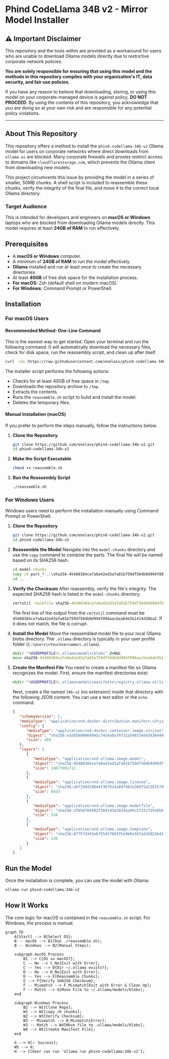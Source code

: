 # Phind CodeLlama 34B v2 - Mirror Model Installer

## ⚠️ Important Disclaimer

This repository and the tools within are provided as a workaround for users who are unable to download Ollama models directly due to restrictive corporate network policies. 

**You are solely responsible for ensuring that using this model and the methods in this repository complies with your organization's IT, data security, and fair use policies.** 

If you have any reason to believe that downloading, storing, or using this model on your corporate-managed device is against policy, **DO NOT PROCEED**. By using the contents of this repository, you acknowledge that you are doing so at your own risk and are responsible for any potential policy violations.

---

## About This Repository

This repository offers a method to install the `phind-codellama-34b-v2` Ollama model for users on corporate networks where direct downloads from `ollama.ai` are blocked. Many corporate firewalls and proxies restrict access to domains like `cloudflarestorage.com`, which prevents the Ollama client from downloading new models.

This project circumvents this issue by providing the model in a series of smaller, 50MB chunks. A shell script is included to reassemble these chunks, verify the integrity of the final file, and move it to the correct local Ollama directory.

### Target Audience

This is intended for developers and engineers on **macOS or Windows** laptops who are blocked from downloading Ollama models directly. This model requires at least **24GB of RAM** to run effectively.

## Prerequisites

- A **macOS or Windows** computer.
- A minimum of **24GB of RAM** to run the model effectively.
- **Ollama** installed and run at least once to create the necessary directories.
- At least **40GB** of free disk space for the installation process.
- **For macOS:** Zsh (default shell on modern macOS).
- **For Windows:** Command Prompt or PowerShell.

## Installation

### For macOS Users

#### Recommended Method: One-Line Command

This is the easiest way to get started. Open your terminal and run the following command. It will automatically download the necessary files, check for disk space, run the reassembly script, and clean up after itself.

```sh
curl -sSL https://raw.githubusercontent.com/enelass/phind-codellama-34b-v2/main/install.sh | zsh
```

The installer script performs the following actions:
- Checks for at least 40GB of free space in `/tmp`.
- Downloads the repository archive to `/tmp`.
- Extracts the contents.
- Runs the `reassemble.sh` script to build and install the model.
- Deletes the temporary files.

#### Manual Installation (macOS)

If you prefer to perform the steps manually, follow the instructions below.

1.  **Clone the Repository**
    ```sh
    git clone https://github.com/enelass/phind-codellama-34b-v2.git
    cd phind-codellama-34b-v2
    ```

2.  **Make the Script Executable**
    ```sh
    chmod +x reassemble.sh
    ```

3.  **Run the Reassembly Script**
    ```sh
    ./reassemble.sh
    ```

### For Windows Users

Windows users need to perform the installation manually using Command Prompt or PowerShell.

1.  **Clone the Repository**
    ```sh
    git clone https://github.com/enelass/phind-codellama-34b-v2.git
    cd phind-codellama-34b-v2
    ```

2.  **Reassemble the Model**
    Navigate into the `model-chunks` directory and use the `copy` command to combine the parts. The final file will be named based on its SHA256 hash.
    ```cmd
    cd model-chunks
    copy /b part_* ..\sha256-45488384ce7a0a42ed3afa01b759df504b9d994f896aacbea64e5b1414d38ba2
    cd ..
    ```

3.  **Verify the Checksum**
    After reassembly, verify the file's integrity. The expected SHA256 hash is listed in the `model-chunks` directory.
    ```cmd
    certutil -hashfile sha256-45488384ce7a0a42ed3afa01b759df504b9d994f896aacbea64e5b1414d38ba2 SHA256
    ```
    The first line of the output from the `certutil` command must be `45488384ce7a0a42ed3afa01b759df504b9d994f896aacbea64e5b1414d38ba2`. If it does not match, the file is corrupt.

4.  **Install the Model**
    Move the reassembled model file to your local Ollama blobs directory. The `.ollama` directory is typically in your user profile folder (`C:\Users\<YourUsername>\.ollama`).
    ```cmd
    mkdir "%USERPROFILE%\.ollama\models\blobs" 2>NUL
    move sha256-45488384ce7a0a42ed3afa01b759df504b9d994f896aacbea64e5b1414d38ba2 "%USERPROFILE%\.ollama\models\blobs"
    ```

5. **Create the Manifest File**
   You need to create a manifest file so Ollama recognizes the model. 
   First, ensure the manifest directories exist:
   ```cmd
   mkdir "%USERPROFILE%\.ollama\models\manifests\registry.ollama.ai\library\phind-codellama" 2>NUL
   ```
   Next, create a file named `34b-v2` (no extension) inside that directory with the following JSON content. You can use a text editor or the `echo` command.
   
   ```json
   {
      "schemaVersion": 2,
      "mediaType": "application/vnd.docker.distribution.manifest.v2+json",
      "config": {
         "mediaType": "application/vnd.docker.container.image.v1+json",
         "digest": "sha256:e3dd5890064945c7454a0a79732a549334d4263644996205251b644555451698",
         "size": 489
      },
      "layers": [
         {
            "mediaType": "application/vnd.ollama.image.model",
            "digest": "sha256:45488384ce7a0a42ed3afa01b759df504b9d994f896aacbea64e5b1414d38ba2",
            "size": 19077991712
         },
         {
            "mediaType": "application/vnd.ollama.image.license",
            "digest": "sha256:e6f338428844f367624a89f481e38975a236157d352cd4833c5400f53159254b",
            "size": 8433
         },
         {
            "mediaType": "application/vnd.ollama.image.modelfile",
            "digest": "sha256:3f658704402f369143e2033ea99c5722cf35e8b62a4b3c88e1eac7941a675ad2",
            "size": 556
         },
         {
            "mediaType": "application/vnd.ollama.image.template",
            "digest": "sha256:6f757d343e67554576837b34b8a347a2d20236424251428834c795d8a1b40ebb",
            "size": 136
         }
      ]
   }
   ```

## Run the Model

Once the installation is complete, you can use the model with Ollama:
```sh
ollama run phind-codellama:34b-v2
```

## How It Works

The core logic for macOS is contained in the `reassemble.sh` script. For Windows, the process is manual.

```mermaid
graph TD
    A[Start] --> B{Select OS};
    B -- macOS --> B1(Run ./reassemble.sh);
    B -- Windows --> B2(Manual Steps);
    
    subgraph macOS Process
        B1 --> C{OS == macOS?};
        C -- No --> C_No[Exit with Error];
        C -- Yes --> D{Dir ~/.ollama exists?};
        D -- No --> D_No[Exit with Error];
        D -- Yes --> E[Reassemble Chunks];
        E --> F{Verify SHA256 Checksum};
        F -- Mismatch --> F_Mismatch[Exit with Error & Clean Up];
        F -- Match --> G[Move File to ~/.ollama/models/blobs];
    end

    subgraph Windows Process
        B2 --> W1[Clone Repo];
        W1 --> W2[copy /b chunks];
        W2 --> W3{Verify Checksum};
        W3 -- Mismatch --> W_Mismatch[Error];
        W3 -- Match --> W4[Move file to .ollama/models/blobs];
        W4 --> W5[Create Manifest File];
    end

    G --> H[✅ Success];
    W5 --> H;
    H --> I[User can run 'ollama run phind-codellama:34b-v2'];
```
